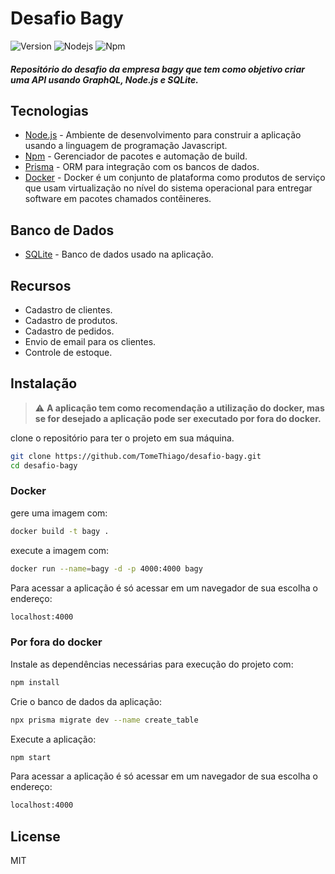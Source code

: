 # Desafio Bagy

![Version](https://img.shields.io/badge/version-1.0.0-blue)
![Nodejs](https://img.shields.io/badge/node.js-v16.13.0-green)
![Npm](https://img.shields.io/badge/npm-v8.1.0-blue)

#### _Repositório do desafio da empresa bagy que tem como objetivo criar uma API usando GraphQL, Node.js e SQLite._

## Tecnologias
* [Node.js](https://nodejs.org/) - Ambiente de desenvolvimento para construir a aplicação usando a linguagem de programação Javascript.
* [Npm](https://www.npmjs.com/) - Gerenciador de pacotes e automação de build.
* [Prisma](https://www.prisma.io/) - ORM para integração com os bancos de dados.
* [Docker](https://www.prisma.io/) - Docker é um conjunto de plataforma como produtos de serviço que usam virtualização no nível do sistema operacional para entregar software em pacotes chamados contêineres.

## Banco de Dados
* 	[SQLite](https://www.sqlite.org/index.html) - Banco de dados usado na aplicação.

## Recursos

- Cadastro de clientes.
- Cadastro de produtos.
- Cadastro de pedidos.
- Envio de email para os clientes.
- Controle de estoque.

## Instalação

> :warning: **A aplicação tem como recomendação a utilização do docker, mas se for desejado a aplicação pode ser executado por fora do docker.**

clone o repositório para ter o projeto em sua máquina.
```bash
git clone https://github.com/TomeThiago/desafio-bagy.git
cd desafio-bagy
```

### Docker

gere uma imagem com:
```bash
docker build -t bagy .
```

execute a imagem com:
```bash
docker run --name=bagy -d -p 4000:4000 bagy
```

Para acessar a aplicação é só acessar em um navegador de sua escolha o endereço:
```sh
localhost:4000
```

### Por fora do docker

Instale as dependências necessárias para execução do projeto com:
```sh
npm install
```

Crie o banco de dados da aplicação:
```sh
npx prisma migrate dev --name create_table
```

Execute a aplicação:
```sh
npm start
```

Para acessar a aplicação é só acessar em um navegador de sua escolha o endereço:
```sh
localhost:4000
```

## License

MIT